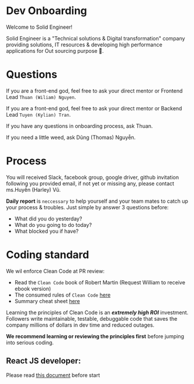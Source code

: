 # Dev Onboarding

Welcome to Solid Engineer!

Solid Engineer is a "Technical solutions & Digital transformation" company providing solutions, IT resources & developing high performance applications for Out sourcing purpose 🚀.

# Questions

If you are a front-end god, feel free to ask your direct mentor or Frontend Lead `Thuan (Wiliam) Nguyen`.

If you are a front-end god, feel free to ask your direct mentor or Backend Lead `Tuyen (Kylian) Tran`.

If you have any questions in onboarding process, ask Thuan.

If you need a little weed, ask Dũng (Thomas) Nguyễn.

# Process

You will received Slack, facebook group, google driver, github invitation following you provided email, if not yet or missing any, please contact ms.Huyền (Harley) Vũ.

**Daily report** is `neccessary` to help yourself and your team mates to catch up your process & troubles. Just simple by answer 3 questions before:
  - What did you do yesterday?
  - What do you going to do today?
  - What blocked you if have?


# Coding standard

We wil enforce Clean Code at PR review:

 - Read the `Clean Code` book of Robert Martin (Request William to receive ebook version)
 - The consumed rules of `Clean Code` [here](./clean_code_rule.md)
 - Summary cheat sheet [here](https://cheatography.com/costemaxime/cheat-sheets/summary-of-clean-code-by-robert-c-martin/)

Learning the principles of Clean Code is an ***extremely high ROI*** investment. Followers write maintainable, testable, debuggable code that saves the company millions of dollars in dev time and reduced outages.

**We recommend learning or reviewing the principles first** before jumping into serious coding.

## React JS developer:
 Please read [this document](./react_js_dev.md) before start
